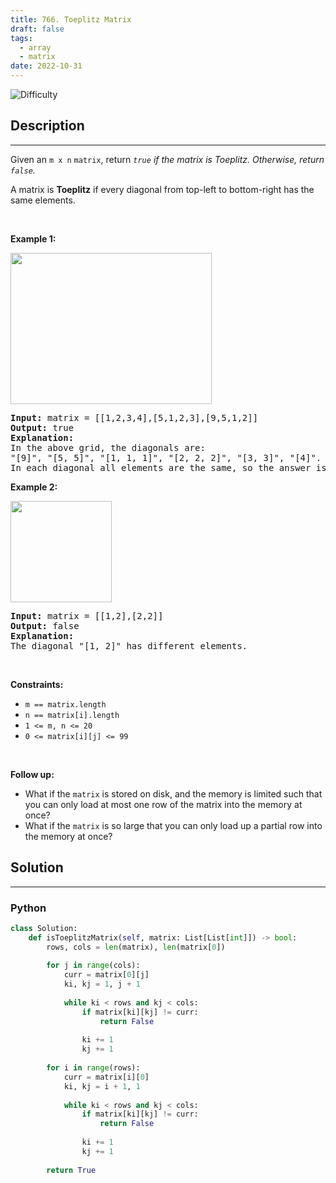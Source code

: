 ```yaml
---
title: 766. Toeplitz Matrix
draft: false
tags: 
  - array
  - matrix
date: 2022-10-31
---
```


![Difficulty](https://img.shields.io/badge/Difficulty-Easy-blue.svg)

## Description

---
<p>Given an <code>m x n</code> <code>matrix</code>, return&nbsp;<em><code>true</code>&nbsp;if the matrix is Toeplitz. Otherwise, return <code>false</code>.</em></p>

<p>A matrix is <strong>Toeplitz</strong> if every diagonal from top-left to bottom-right has the same elements.</p>

<p>&nbsp;</p>
<p><strong class="example">Example 1:</strong></p>
<img alt="" src="https://assets.leetcode.com/uploads/2020/11/04/ex1.jpg" style="width: 322px; height: 242px;" />
<pre>
<strong>Input:</strong> matrix = [[1,2,3,4],[5,1,2,3],[9,5,1,2]]
<strong>Output:</strong> true
<strong>Explanation:</strong>
In the above grid, the&nbsp;diagonals are:
&quot;[9]&quot;, &quot;[5, 5]&quot;, &quot;[1, 1, 1]&quot;, &quot;[2, 2, 2]&quot;, &quot;[3, 3]&quot;, &quot;[4]&quot;.
In each diagonal all elements are the same, so the answer is True.
</pre>

<p><strong class="example">Example 2:</strong></p>
<img alt="" src="https://assets.leetcode.com/uploads/2020/11/04/ex2.jpg" style="width: 162px; height: 162px;" />
<pre>
<strong>Input:</strong> matrix = [[1,2],[2,2]]
<strong>Output:</strong> false
<strong>Explanation:</strong>
The diagonal &quot;[1, 2]&quot; has different elements.
</pre>

<p>&nbsp;</p>
<p><strong>Constraints:</strong></p>

<ul>
	<li><code>m == matrix.length</code></li>
	<li><code>n == matrix[i].length</code></li>
	<li><code>1 &lt;= m, n &lt;= 20</code></li>
	<li><code>0 &lt;= matrix[i][j] &lt;= 99</code></li>
</ul>

<p>&nbsp;</p>
<p><strong>Follow up:</strong></p>

<ul>
	<li>What if the <code>matrix</code> is stored on disk, and the memory is limited such that you can only load at most one row of the matrix into the memory at once?</li>
	<li>What if the <code>matrix</code> is so large that you can only load up a partial row into the memory at once?</li>
</ul>


## Solution

---
### Python
``` py title='toeplitz-matrix'
class Solution:
    def isToeplitzMatrix(self, matrix: List[List[int]]) -> bool:
        rows, cols = len(matrix), len(matrix[0])
        
        for j in range(cols):
            curr = matrix[0][j]
            ki, kj = 1, j + 1
            
            while ki < rows and kj < cols:
                if matrix[ki][kj] != curr:
                    return False
                
                ki += 1
                kj += 1
        
        for i in range(rows):
            curr = matrix[i][0]                      
            ki, kj = i + 1, 1
            
            while ki < rows and kj < cols:
                if matrix[ki][kj] != curr:
                    return False
                
                ki += 1
                kj += 1
        
        return True
                
            

```

